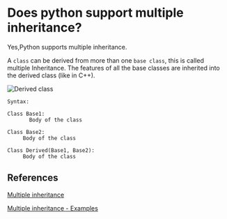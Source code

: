 # Does python support multiple inheritance?

Yes,Python supports multiple inheritance.

A `class` can be  derived from more than one `base class`, this is called multiple Inheritance. The features of all the base classes are inherited into the derived class (like in C++).

![Derived class](https://media.geeksforgeeks.org/wp-content/uploads/20191222084630/multipleinh.png)

`Syntax:`

```python3
Class Base1:
       Body of the class

Class Base2:
     Body of the class

Class Derived(Base1, Base2):
     Body of the class
```

## References

[Multiple inheritance](https://www.tutorialspoint.com/does-python-support-multiple-inheritance)

[Multiple inheritance - Examples](https://www.geeksforgeeks.org/multiple-inheritance-in-python/)